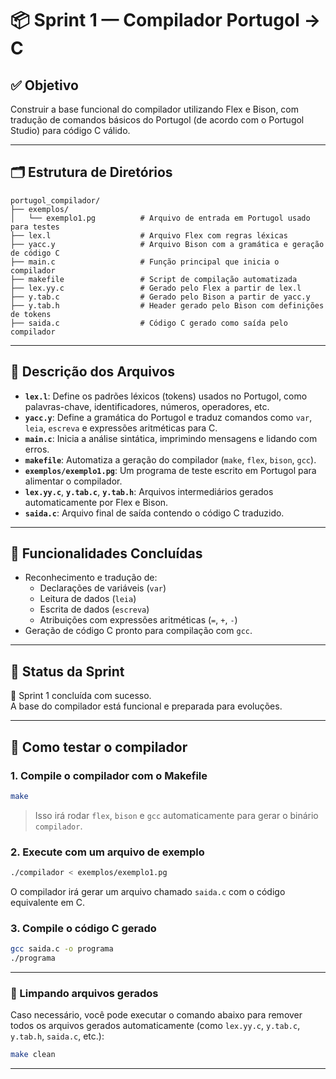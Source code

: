 # 📦 Sprint 1 — Compilador Portugol → C

## ✅ Objetivo

Construir a base funcional do compilador utilizando Flex e Bison, com tradução de comandos básicos do Portugol (de acordo com o Portugol Studio) para código C válido.

---

## 🗂️ Estrutura de Diretórios

```
portugol_compilador/
├── exemplos/
│   └── exemplo1.pg          # Arquivo de entrada em Portugol usado para testes
├── lex.l                    # Arquivo Flex com regras léxicas
├── yacc.y                   # Arquivo Bison com a gramática e geração de código C
├── main.c                   # Função principal que inicia o compilador
├── makefile                 # Script de compilação automatizada
├── lex.yy.c                 # Gerado pelo Flex a partir de lex.l
├── y.tab.c                  # Gerado pelo Bison a partir de yacc.y
├── y.tab.h                  # Header gerado pelo Bison com definições de tokens
├── saida.c                  # Código C gerado como saída pelo compilador
```

---

## 📝 Descrição dos Arquivos

- **`lex.l`**: Define os padrões léxicos (tokens) usados no Portugol, como palavras-chave, identificadores, números, operadores, etc.
- **`yacc.y`**: Define a gramática do Portugol e traduz comandos como `var`, `leia`, `escreva` e expressões aritméticas para C.
- **`main.c`**: Inicia a análise sintática, imprimindo mensagens e lidando com erros.
- **`makefile`**: Automatiza a geração do compilador (`make`, `flex`, `bison`, `gcc`).
- **`exemplos/exemplo1.pg`**: Um programa de teste escrito em Portugol para alimentar o compilador.
- **`lex.yy.c`**, **`y.tab.c`**, **`y.tab.h`**: Arquivos intermediários gerados automaticamente por Flex e Bison.
- **`saida.c`**: Arquivo final de saída contendo o código C traduzido.

---

## 🧪 Funcionalidades Concluídas

- Reconhecimento e tradução de:
  - Declarações de variáveis (`var`)
  - Leitura de dados (`leia`)
  - Escrita de dados (`escreva`)
  - Atribuições com expressões aritméticas (`=`, `+`, `-`)
- Geração de código C pronto para compilação com `gcc`.

---

## 🏁 Status da Sprint

🎯 Sprint 1 concluída com sucesso.  
A base do compilador está funcional e preparada para evoluções.

---

## 🚀 Como testar o compilador

### 1. Compile o compilador com o Makefile

```bash
make
```

> Isso irá rodar `flex`, `bison` e `gcc` automaticamente para gerar o binário `compilador`.

### 2. Execute com um arquivo de exemplo

```bash
./compilador < exemplos/exemplo1.pg
```

O compilador irá gerar um arquivo chamado `saida.c` com o código equivalente em C.

### 3. Compile o código C gerado

```bash
gcc saida.c -o programa
./programa
```

---

### 🧹 Limpando arquivos gerados

Caso necessário, você pode executar o comando abaixo para remover todos os arquivos gerados automaticamente (como `lex.yy.c`, `y.tab.c`, `y.tab.h`, `saida.c`, etc.):

```bash
make clean
```
---

